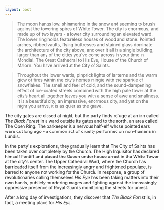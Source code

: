 ```yaml
---
layout: post
---
```

>The moon hangs low, shimmering in the snow and seeming to brush against the towering spires of White Tower. The city is enormous, and made up of two layers - a lower city surrounding an elevated ward. The lower ring holds featureless houses of wood and stone. Pointed arches, ribbed vaults, flying buttresses and stained glass dominate the architecture of the city above, and over it all is a single building, larger than any of the cities you’ve come across in your time in Mondial. The Great Cathedral to His Eye, House of the Church of Malorn. You have arrived at the City of Saints. 

>Throughout the lower wards, pinprick lights of lanterns and the warm glow of fires within the city’s homes mingle with the sparkle of snowflakes. The smell and feel of cold, and the sound-dampening effect of ice-coated streets combined with the high pale tower at the city’s heart all together leaves you with a sense of awe and smallness. It is a beautiful city, an impressive, enormous city, and yet on the night you arrive, it is as quiet as the grave. 

The city gates are closed at night, but the party finds refuge at an inn called *The Black Forest* in a ward outside its gates and to the north, an area called The Open Ring. The barkeeper is a nervous half-elf whose pointed ears were cut long ago - a common act of cruelty performed on non-humans in Lundis. 

In the party's explorations, they gradually learn that The City of Saints has been taken over completely by the Church. The High Inquisitor has declared himself Pontiff and placed the Queen under house arrest in the White Tower at the city's center. The Upper Cathedral Ward, where the Church has barricaded itself from the increasingly angry and frightened populace, is barred to anyone not working for the Church. In response, a group of revolutionaries calling themselves *His Eye* has been taking matters into their own hands, publicly murdering mages and fighting against the increasingly oppressive presence of Royal Guards monitoring the streets for unrest. 

After a long day of investigations, they discover that *The Black Forest* is, in fact, a meeting place for *His Eye*. 